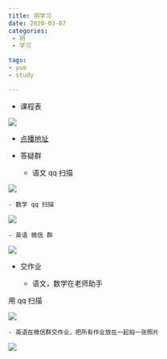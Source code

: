 ```yaml
---
title: 玥学习
date: 2020-03-07
categories:
 - 玥
 - 学习

tags:
- yue
- study

---
```


- 课程表

![](./.yue_study_images/ac6fd352.png)



- [点播地址](http://tw.xttjzx.com/liveplatform/twliveLogin/toLogin)

- 答疑群

    - 语文 qq 扫描

![](./.yue_study_images/5e01dba3.png)


    - 数学 qq 扫描

![](./.yue_study_images/4296a01d.png)


    - 英语 微信 群

![](./.yue_study_images/f8db6313.png)


- 交作业

    - 语文，数学在老师助手

用 qq 扫描

![](./.yue_study_images/a01ff983.png)

    - 英语在微信群交作业，把所有作业放在一起拍一张照片

![](./.yue_study_images/f8db6313.png)
